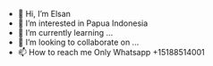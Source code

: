 - 👋 Hi, I’m Elsan
- 👀 I’m interested in Papua Indonesia
- 🌱 I’m currently learning ...
- 💞️ I’m looking to collaborate on ...
- 📫 How to reach me Only Whatsapp +15188514001

<!---
elsangithub/elsangithub is a ✨ special ✨ repository because its `README.md` (this file) appears on your GitHub profile.
You can click the Preview link to take a look at your changes.
--->
